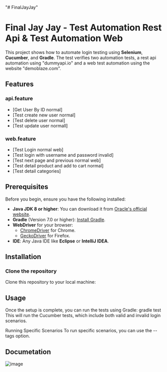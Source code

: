"# FinalJayJay" 
# Final Jay Jay - Test Automation Rest Api & Test Automation Web

This project shows how to automate login testing using **Selenium**, **Cucumber**, and **Gradle**. The test verifies two automation tests, a rest api automation using "dummyapi.io" and a web test automation using the website "demoblaze.com".

## Features
### api.feature
- [Get User By ID normal]
- [Test create new user normal]
- [Test delete user normal]
- [Test update user normall]

### web.feature
- [Test Login normal web]
- [Test login with username and password invalid]
- [Test next page and previous normal web]
- [Test detail product and add to cart normal]
- [Test detail categories]
  
## Prerequisites

Before you begin, ensure you have the following installed:

- **Java JDK 8 or higher**: You can download it from [Oracle's official website](https://www.oracle.com/java/technologies/javase-jdk11-downloads.html).
- **Gradle** (Version 7.0 or higher): [Install Gradle](https://gradle.org/install/).
- **WebDriver** for your browser:
  - [ChromeDriver](https://sites.google.com/a/chromium.org/chromedriver/) for Chrome.
  - [GeckoDriver](https://github.com/mozilla/geckodriver/releases) for Firefox.
- **IDE**: Any Java IDE like **Eclipse** or **IntelliJ IDEA**.

## Installation

###  Clone the repository

Clone this repository to your local machine:

## Usage
Once the setup is complete, you can run the tests using Gradle:
gradle test
This will run the Cucumber tests, which include both valid and invalid login scenarios.

Running Specific Scenarios
To run specific scenarios, you can use the --tags option.

## Documetation
![image](https://github.com/user-attachments/assets/7b0aaef0-09fb-4f10-8c9d-4d5a52db2895)

